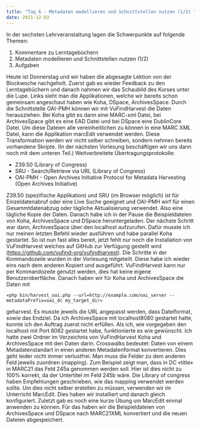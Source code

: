 ```yaml
---
title: "Tag 6 - Metadaten modellieren und Schnittstellen nutzen (1/2) "
date: 2021-12-03
---
```


In der sechsten Lehrveranstaltung lagen die Schwerpunkte auf folgende Themen:
1.	Kommentare zu Lerntagebüchern
2.	Metadaten modellieren und Schnittstellen nutzen (1/2)
3.	Aufgaben

Heute ist Donnerstag und wir haben die abgesagte Lektion von der Blockwoche nachgeholt.
Zuerst gab es wieder Feedback zu den Lerntagebüchern und danach nahmen wir das Schaubild des Kurses unter die Lupe.
Links sieht man die Applikationen, welche wir bereits schon gemeinsam angeschaut haben wie Koha, DSpace, ArchivesSpace. Durch die Schnittstelle OAI-PMH können wir mit VuFindHarvest die Daten herausziehen. Bei Koha gibt es dann eine MARC-xml Datei, bei ArchivesSpace gibt es eine EAD Datei und bei DSpace eine DublinCore Datei. Um diese Dateien alle vereinheitlichen zu können in eine MARC XML Datei, kann die Applikation marcEdit verwendet werden. Diese Transformation werden wir nicht selber schreiben, sondern nehmen bereits vorhandene Skripte. (In der nächsten Vorlesung beschäftigen wir uns dann noch mit dem unteren Teil.)
Weitverbreitete Übertragungsprotokolle:
- Z39.50 (Library of Congress)
- SRU - Search/Retrieve via URL (Library of Congress)
- OAI-PMH - Open Archives Initiative Protocol for Metadata Harvesting (Open Archives Initiative)

Z39.50 (spezifische Applikation) und SRU (im Browser möglich) ist für Einzeldatenabruf oder eine Live Suche geeignet und OAI-PMH wirf für einen Gesammtdatenabzug oder tägliche Aktualisierung verwendet. Also eine tägliche Kopie der Daten.
Danach habe ich in der Pause die Beispieldateien von Koha, ArchivesSpace und DSpace heruntergeladen. Der nächste Schritt war dann, ArchivesSpace über den localhost aufzurufen. Dafür musste ich nur meinen letzten Befehl wieder ausführen und habe parallel Koha gestartet.  So ist nun fast alles bereit, jetzt fehlt nur noch die Installation von VuFindHarvest welches auf GitHub zur Verfügung gestellt wird (https://github.com/vufind-org/vufindharvest). Die Schritte in der Kommandozeile wurden in der Vorlesung mitgeteilt. Diese habe ich wieder eins nach dem anderen Kopiert und ausgeführt. VuFindHarvest kann nur per Kommandozeile genutzt werden, dies hat keine eigene Benutzeroberfläche. Danach haben wir für Koha und ArchivesSpace die Daten mit 
```` 
«php bin/harvest_oai.php --url=http://example.com/oai_server --metadataPrefix=oai_dc my_target_dir» 
```` 
geharvest. Es musste jeweils die URL angepasst werden, dass Dateiformat, sowie das Endziel. Da ich ArchivesSpace mit localhost8080 gestartet hatte, konnte ich den Auftrag zuerst nicht erfüllen. Als ich, wie vorgegeben den localhost mit Port 8082 gestartet habe, funktionierte es wie gewünscht. Ich hatte zwei Ordner im Verzeichnis von VuFindHarvest Koha und ArchivesSpace mit den Daten darin.
Crosswalks bedeutet: Daten von einem Metadatenstandart in einen anderen Metadatenformat konvertieren. Dies geht leider nicht immer verlustfrei. Man muss die Felder zu dem anderen Feld jeweils zuordnen (mapping). Zum Beispiel zeigt man, dass in DC «title» in MARC21 das Feld 245a genommen werden soll. Hier ist dies nicht zu 100% korrekt, da der Untertitel im Feld 245b wäre. Die Library of congress haben Empfehlungen geschrieben, wie das mapping verwendet werden sollte. Um dies nicht selber erstellen zu müssen, verwenden wir im Unterricht MarcEdit. Dies haben wir installiert und danach gleich konfiguriert. Zuletzt gab es noch eine kurze Übung um MarcEdit einmal anwenden zu können. Für das haben wir die Beispieldateien von ArchivesSpace und DSpace nach MARC21XML konvertiert und die neuen Dateien abgespeichert. 
